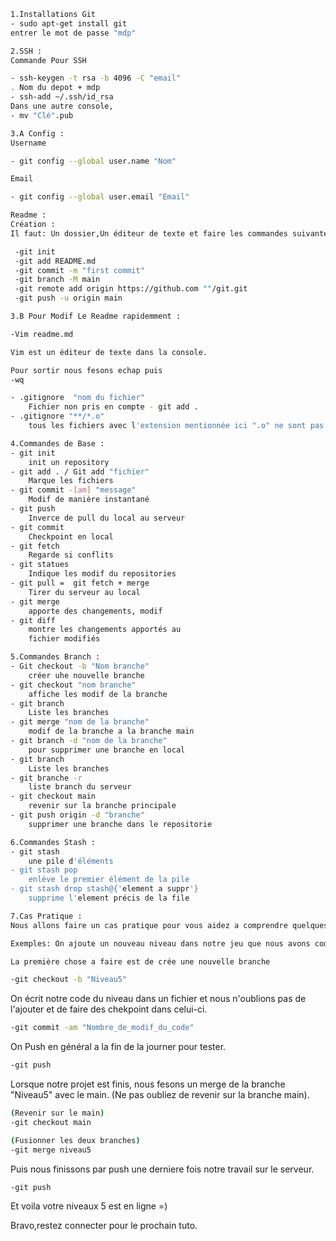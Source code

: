 ```bash
1.Installations Git
- sudo apt-get install git 
entrer le mot de passe "mdp"
```

```bash 
2.SSH :
Commande Pour SSH

- ssh-keygen -t rsa -b 4096 -C "email" 
. Nom du depot + mdp
- ssh-add ~/.ssh/id_rsa 
Dans une autre console,
- mv "Clé".pub

```
```bash
3.A Config :
Username

- git config --global user.name "Nom"

Email

- git config --global user.email "Email"
```

```bash
Readme :
Création :
Il faut: Un dossier,Un éditeur de texte et faire les commandes suivantes

 -git init
 -git add README.md  
 -git commit -m "first commit"
 -git branch -M main
 -git remote add origin https://github.com ""/git.git
 -git push -u origin main
```

```bash
3.B Pour Modif Le Readme rapidemment :

-Vim readme.md

Vim est un éditeur de texte dans la console.

Pour sortir nous fesons echap puis
-wq

- .gitignore  "nom du fichier"
    Fichier non pris en compte - git add .
- .gitignore "**/*.o" 
    tous les fichiers avec l'extension mentionnée ici ".o" ne sont pas pris en compte
```


```bash
4.Commandes de Base :
- git init 
    init un repository
- git add . / Git add "fichier"
    Marque les fichiers
- git commit -[am] "message"
    Modif de manière instantané 
- git push 
    Inverce de pull du local au serveur
- git commit 
    Checkpoint en local
- git fetch 
    Regarde si conflits 
- git statues 
    Indique les modif du repositories
- git pull =  git fetch + merge
    Tirer du serveur au local
- git merge 
    apporte des changements, modif
- git diff 
    montre les changements apportés au
    fichier modifiés 
``` 

```bash
5.Commandes Branch :
- Git checkout -b "Nom branche" 
    créer uhe nouvelle branche
- git checkout "nom branche" 
    affiche les modif de la branche
- git branch 
    Liste les branches
- git merge "nom de la branche" 
    modif de la branche a la branche main
- git branch -d "nom de la branche"
    pour supprimer une branche en local
- git branch 
    Liste les branches
- git branche -r 
    liste branch du serveur
- git checkout main 
    revenir sur la branche principale
- git push origin -d "branche"
    supprimer une branche dans le repositorie

```
```bash
6.Commandes Stash :
- git stash 
    une pile d'éléments
- git stash pop 
    enlève le premier élément de la pile
- git stash drop stash@{'element a suppr'} 
    supprime l'element précis de la file

```


```bash 
7.Cas Pratique : 
Nous allons faire un cas pratique pour vous aidez a comprendre quelques lignes de codes présentes ci-dessus.

Exemples: On ajoute un nouveau niveau dans notre jeu que nous avons coder :

La première chose a faire est de crée une nouvelle branche
```

```bash
-git checkout -b "Niveau5"
```
On écrit notre code du niveau dans un fichier et nous n'oublions pas de l'ajouter et de faire des chekpoint dans celui-ci.
```bash 
-git commit -am "Nombre_de_modif_du_code"
```
On Push en général a la fin de la journer pour tester.

```bash
-git push 
```

Lorsque notre projet est finis, nous fesons un merge de la branche "Niveau5" avec le main.
(Ne pas oubliez de revenir sur la branche main).

```bash 
(Revenir sur le main)
-git checkout main

(Fusionner les deux branches)
-git merge niveau5
```
Puis nous finissons par push une derniere fois notre travail sur le serveur.

```bash 
-git push
```
Et voila votre niveaux 5 est en ligne =)

Bravo,restez connecter pour le prochain tuto.




